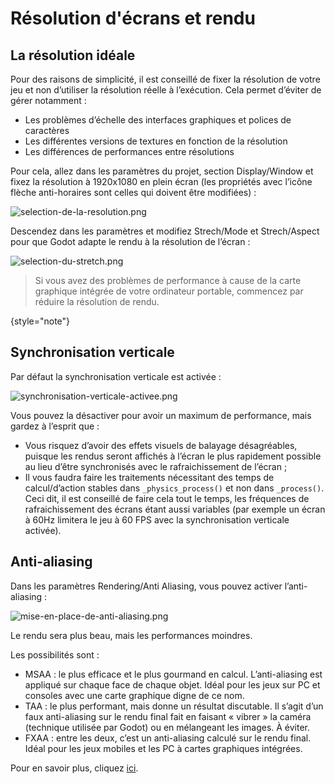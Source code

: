 # Résolution d'écrans et rendu

## La résolution idéale

Pour des raisons de simplicité, il est conseillé de fixer la résolution de votre jeu et non d’utiliser la résolution
réelle à l’exécution. Cela permet d’éviter de gérer notamment :

- Les problèmes d’échelle des interfaces graphiques et polices de caractères
- Les différentes versions de textures en fonction de la résolution
- Les différences de performances entre résolutions

Pour cela, allez dans les paramètres du projet, section <shortcut>Display</shortcut>/<shortcut>Window</shortcut> et
fixez la résolution à 1920x1080 en plein écran (les propriétés avec l’icône flèche anti-horaires sont celles qui doivent
être modifiées) :

![selection-de-la-resolution.png](selection-de-la-resolution.png)

Descendez dans les paramètres et modifiez <shortcut>Strech</shortcut>/<shortcut>Mode</shortcut> et <shortcut>
Strech</shortcut>/<shortcut>Aspect</shortcut> pour que Godot adapte le rendu à la résolution de
l’écran :

![selection-du-stretch.png](selection-du-stretch.png)

> Si vous avez des problèmes de performance à cause de la carte graphique intégrée de votre ordinateur portable,
> commencez par réduire la résolution de rendu.
>
{style="note"}

## Synchronisation verticale

Par défaut la synchronisation verticale est activée :

![synchronisation-verticale-activee.png](synchronisation-verticale-activee.png)

Vous pouvez la désactiver pour avoir un maximum de performance, mais gardez à l’esprit que :

- Vous risquez d’avoir des effets visuels de balayage désagréables, puisque les rendus seront affichés à l’écran le plus
  rapidement possible au lieu d’être synchronisés avec le rafraichissement de l’écran ;
- Il vous faudra faire les traitements nécessitant des temps de calcul/d’action stables dans `_physics_process()` et non
  dans `_process()`. Ceci dit, il est conseillé de faire cela tout le temps, les fréquences de rafraichissement des
  écrans étant aussi variables (par exemple un écran à 60Hz limitera le jeu à 60 FPS avec la synchronisation verticale
  activée).

## Anti-aliasing

Dans les paramètres <shortcut>Rendering</shortcut>/<shortcut>Anti Aliasing</shortcut>, vous pouvez activer
l’anti-aliasing :

![mise-en-place-de-anti-aliasing.png](mise-en-place-de-anti-aliasing.png)

Le rendu sera plus beau, mais les performances moindres.

Les possibilités sont :

- MSAA : le plus efficace et le plus gourmand en calcul. L’anti-aliasing est appliqué sur chaque face de chaque objet.
  Idéal pour les jeux sur PC et consoles avec une carte graphique digne de ce nom.
- TAA : le plus performant, mais donne un résultat discutable. Il s’agit d’un faux anti-aliasing sur le rendu final fait
  en faisant « vibrer » la caméra (technique utilisée par Godot) ou en mélangeant les images. À éviter.
- FXAA : entre les deux, c’est un anti-aliasing calculé sur le rendu final. Idéal pour les jeux mobiles et les PC à
  cartes graphiques intégrées.

Pour en savoir plus,
cliquez [ici](https://www.malekal.com/quest-ce-que-anti-aliasing-et-anticrenelage-fxaa-smaa-msaa-ssaa-txaa/).

